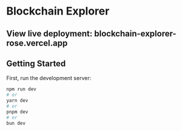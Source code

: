 # Blockchain Explorer
## View live deployment: blockchain-explorer-rose.vercel.app


## Getting Started

First, run the development server:

```bash
npm run dev
# or
yarn dev
# or
pnpm dev
# or
bun dev
```
